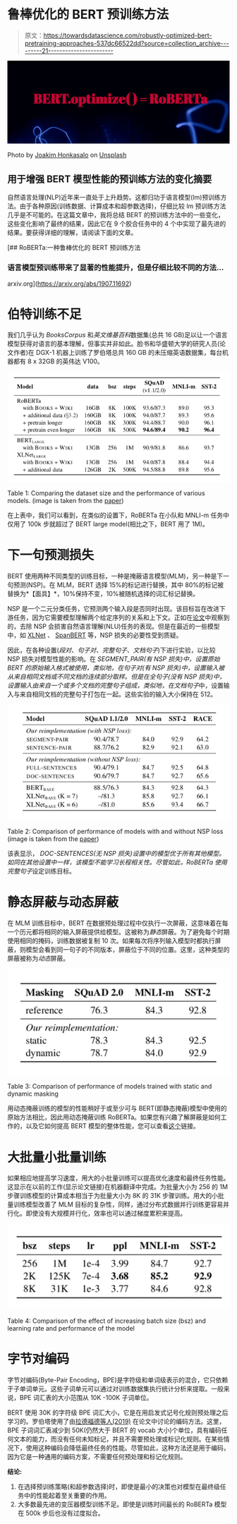 # 鲁棒优化的 BERT 预训练方法

> 原文：<https://towardsdatascience.com/robustly-optimized-bert-pretraining-approaches-537dc66522dd?source=collection_archive---------21----------------------->

![](img/34fe64bf5934a769cf57ba4a1d4da61d.png)

Photo by [Joakim Honkasalo](https://unsplash.com/@jhonkasalo?utm_source=unsplash&utm_medium=referral&utm_content=creditCopyText) on [Unsplash](https://unsplash.com/@jhonkasalo?utm_source=unsplash&utm_medium=referral&utm_content=creditCopyText)

## 用于增强 BERT 模型性能的预训练方法的变化摘要

自然语言处理(NLP)近年来一直处于上升趋势。这都归功于语言模型(lm)预训练方法。由于各种原因(训练数据、计算成本和超参数选择)，仔细比较 lm 预训练方法几乎是不可能的。在这篇文章中，我将总结 BERT 的预训练方法中的一些变化，这些变化影响了最终的结果，因此它在 9 个胶合任务中的 4 个中实现了最先进的结果。要获得详细的理解，请阅读下面的文章。

 [## RoBERTa:一种鲁棒优化的 BERT 预训练方法

### 语言模型预训练带来了显著的性能提升，但是仔细比较不同的方法…

arxiv.org](https://arxiv.org/abs/1907.11692) 

# 伯特训练不足

我们几乎认为 *BooksCorpus* 和*英文维基百科*数据集(总共 16 GB)足以让一个语言模型获得对语言的基本理解，但事实并非如此。脸书和华盛顿大学的研究人员(论文作者)在 DGX-1 机器上训练了罗伯塔总共 160 GB 的未压缩英语数据集，每台机器都有 8 x 32GB 的英伟达 V100。

![](img/9fba645559332920a951913b86922f59.png)

Table 1: Comparing the dataset size and the performance of various models. (image is taken from the [paper](https://arxiv.org/abs/1907.11692))

在上表中，我们可以看到，在类似的设置下，RoBERTa 在小队和 MNLI-m 任务中仅用了 100k 步就超过了 BERT large model(相比之下，BERT 用了 1M)。

# 下一句预测损失

BERT 使用两种不同类型的训练目标，一种是掩蔽语言模型(MLM)，另一种是下一句预测(NSP)。在 MLM，BERT 选择 15%的标记进行替换，其中 80%的标记被替换为*【面具】*，10%保持不变，10%被随机选择的词汇标记替换。

NSP 是一个二元分类任务，它预测两个输入段是否同时出现。该目标旨在改进下游任务，因为它需要模型理解两个给定序列的关系和上下文。正如在[论文](https://arxiv.org/abs/1810.04805)中观察到的，去除 NSP 会损害自然语言理解(NLU)任务的表现。但是在最近的一些模型中，如 [XLNet](https://arxiv.org/abs/1906.08237) 、 [SpanBERT](https://arxiv.org/abs/1907.10529) 等，NSP 损失的必要性受到质疑。

因此，在各种设置(*段对、句子对、完整句子、文档句子*)下进行实验，以比较 NSP 损失对模型性能的影响。在 *SEGMENT_PAIR(有 NSP 损失)*中，设置原始 BERT 的原始输入格式被使用，类似地，在*句子对(有 NSP 损失)*中，设置输入被从来自相同文档或不同文档的连续部分取样。但是在*全句子(没有 NSP 损失)*中，设置输入由来自一个或多个文档的完整句子组成，类似地，在*文档句子*中，设置输入与来自相同文档的完整句子打包在一起。这些实验的输入大小保持在 512。

![](img/594971877e28e74f244c59f7d9c1a973.png)

Table 2: Comparison of performance of models with and without NSP loss (image is taken from the [paper](https://arxiv.org/abs/1907.11692))

该表显示， *DOC-SENTENCES(无 NSP 损失)*设置中的模型优于所有其他模型。如同在其他设置中一样，该模型不能学习长程相关性。尽管如此，RoBERTa 使用*完整句子*设定训练目标。

# 静态屏蔽与动态屏蔽

在 MLM 训练目标中，BERT 在数据预处理过程中仅执行一次屏蔽，这意味着在每一个历元都将相同的输入屏蔽提供给模型。这被称为*静态*屏蔽。为了避免每个时期使用相同的掩码，训练数据被复制 10 次。如果每次将序列输入模型时都执行屏蔽，则模型会看到同一句子的不同版本，屏蔽位于不同的位置。这里，这种类型的屏蔽被称为*动态*屏蔽。

![](img/9e8b90cef6fbac2c1df75ee14b76f872.png)

Table 3: Comparison of performance of models trained with static and dynamic masking

用动态掩蔽训练的模型的性能稍好于或至少可与 BERT(即静态掩蔽)模型中使用的原始方法相比，因此用动态掩蔽训练 RoBERTa。如果您有兴趣了解屏蔽是如何工作的，以及它如何提高 BERT 模型的整体性能，您可以查看[这个](https://neptune.ai/blog/unmasking-bert-transformer-model-performance)链接。

# 大批量小批量训练

如果相应地提高学习速度，用大的小批量训练可以提高优化速度和最终任务性能。这显示在以前的工作(显示论文链接)在机器翻译中完成。为批量大小为 256 的 1M 步骤训练模型的计算成本相当于为批量大小为 8K 的 31K 步骤训练。用大的小批量训练模型改善了 MLM 目标的复杂性，同样，通过分布式数据并行训练更容易并行化。即使没有大规模并行化，效率也可以通过梯度累积来提高。

![](img/3f0233afad51e26c864016c7abc9523a.png)

Table 4: Comparison of the effect of increasing batch size (bsz) and learning rate and performance of the model

# 字节对编码

字节对编码(Byte-Pair Encoding，BPE)是字符级和单词级表示的混合，它只依赖于子单词单元。这些子词单元可以通过对训练数据集执行统计分析来提取。一般来说，BPE 词汇表的大小范围从 10K -100K 子词单位。

BERT 使用 30K 的字符级 BPE 词汇大小，它是在用启发式记号化规则预处理之后学习的。罗伯塔使用了由[拉德福德等人(2019)](https://www.techbooky.com/wp-content/uploads/2019/02/Better-Language-Models-and-Their-Implications.pdf) 在论文中讨论的编码方法。这里，BPE 子词词汇表减少到 50K(仍然大于 BERT 的 vocab 大小)个单位，具有编码任何文本的能力，而没有任何未知标记，并且不需要预处理或标记化规则。在某些情况下，使用这种编码会降低最终任务的性能。尽管如此，这种方法还是用于编码，因为它是一种通用的编码方案，不需要任何预处理和标记化规则。

**结论:**

1.  在选择预训练策略(和超参数选择)时，即使是最小的决策也对模型在最终级任务中的性能起着至关重要的作用。
2.  大多数最先进的变压器模型训练不足。即使是训练时间最长的 RoBERTa 模型在 500k 步后也没有过度拟合。